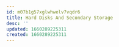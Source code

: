 ```yaml
---
id: m07b1g57xglwhwelv7vqdr6
title: Hard Disks And Secondary Storage
desc: ''
updated: 1660289225311
created: 1660289225311
---
```

